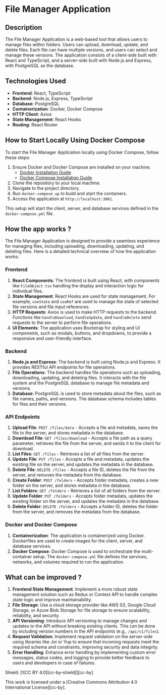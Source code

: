 # File Manager Application

## Description

The File Manager Application is a web-based tool that allows users to manage files within folders. Users can upload, download, update, and delete files. Each file can have multiple versions, and users can select and manage these versions. The application consists of a client-side built with React and TypeScript, and a server-side built with Node.js and Express, with PostgreSQL as the database.

## Technologies Used

- **Frontend**: React, TypeScript
- **Backend**: Node.js, Express, TypeScript
- **Database**: PostgreSQL
- **Containerization**: Docker, Docker Compose
- **HTTP Client**: Axios
- **State Management**: React Hooks
- **Routing**: React Router

## How to Start Locally Using Docker Compose

To start the File Manager Application locally using Docker Compose, follow these steps:

1. Ensure Docker and Docker Compose are installed on your machine.
   - [Docker Installation Guide](https://docs.docker.com/get-docker/)
   - [Docker Compose Installation Guide](https://docs.docker.com/compose/install/)
2. Clone the repository to your local machine.
3. Navigate to the project directory.
4. Run `docker-compose up` to build and start the containers.
5. Access the application at `http://localhost:3001`.

This setup will start the client, server, and database services defined in the `docker-compose.yml` file.

## How the app works ?

The File Manager Application is designed to provide a seamless experience for managing files, including uploading, downloading, updating, and deleting files. Here is a detailed technical overview of how the application works:

### Frontend

1. **React Components**: The frontend is built using React, with components like `FileObject.tsx` handling the display and interaction logic for individual files.
2. **State Management**: React Hooks are used for state management. For example, `useState` and `useRef` are used to manage the state of selected file versions and file input references.
3. **HTTP Requests**: Axios is used to make HTTP requests to the backend. Functions like `handleDownload`, `handleUpdate`, and `handleDelete` send requests to the server to perform file operations.
4. **UI Elements**: The application uses Bootstrap for styling and UI components, such as modals, buttons, and dropdowns, to provide a responsive and user-friendly interface.

### Backend

1. **Node.js and Express**: The backend is built using Node.js and Express. It provides RESTful API endpoints for file operations.
2. **File Operations**: The backend handles file operations such as uploading, downloading, updating, and deleting files. It interacts with the file system and the PostgreSQL database to manage file metadata and versions.
3. **Database**: PostgreSQL is used to store metadata about the files, such as file names, paths, and versions. The database schema includes tables for files and their versions.

### API Endpoints

1. **Upload File**: `POST /files/data` - Accepts a file and metadata, saves the file to the server, and stores metadata in the database.
2. **Download File**: `GET /files/download` - Accepts a file path as a query parameter, retrieves the file from the server, and sends it to the client for download.
3. **List Files**: `GET /files` - Retrieves a list of all files from the server.
3. **Update File**: `PUT /files` - Accepts a file and metadata, updates the existing file on the server, and updates the metadata in the database.
4. **Delete File**: `DELETE /files` - Accepts a file ID, deletes the file from the server, and removes the metadata from the database.
5. **Create Folder**: `POST /folders` - Accepts folder metadata, creates a new folder on the server, and stores metadata in the database.
6. **List Folders**: `GET /folders` - Retrieves a list of all folders from the server.
7. **Update Folder**: `PUT /folders` - Accepts folder metadata, updates the existing folder on the server, and updates the metadata in the database.
8. **Delete Folder**: `DELETE /folders` - Accepts a folder ID, deletes the folder from the server, and removes the metadata from the database.

### Docker and Docker Compose

1. **Containerization**: The application is containerized using Docker. Dockerfiles are used to create images for the client, server, and database services.
2. **Docker Compose**: Docker Compose is used to orchestrate the multi-container setup. The `docker-compose.yml` file defines the services, networks, and volumes required to run the application.

## What can be improved ?

1. **Frontend State Management**: Implement a more robust state management solution such as Redux or Context API to handle complex state logic and improve maintainability.
2. **File Storage**: Use a cloud storage provider like AWS S3, Google Cloud Storage, or Azure Blob Storage for file storage to ensure scalability, reliability, and security.
3. **API Versioning**: Introduce API versioning to manage changes and updates to the API without breaking existing clients. This can be done by including version numbers in the API endpoints (e.g., `/api/v1/files`).
4. **Request Validation**: Implement request validation on the server-side using libraries like Joi or Yup to ensure that incoming requests meet the required schema and constraints, improving security and data integrity.
5. **Error Handling**: Enhance error handling by implementing custom error messages, status codes, and logging to provide better feedback to users and developers in case of failures.

Shield: [![CC BY 4.0][cc-by-shield]][cc-by]

This work is licensed under a
[Creative Commons Attribution 4.0 International License][cc-by].